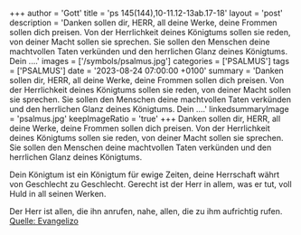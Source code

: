 +++
author = 'Gott'
title = 'ps 145(144),10-11.12-13ab.17-18'
layout = 'post'
description = 'Danken sollen dir, HERR, all deine Werke, deine Frommen sollen dich preisen. Von der Herrlichkeit deines Königtums sollen sie reden, von deiner Macht sollen sie sprechen.  Sie sollen den Menschen deine machtvollen Taten verkünden und den herrlichen Glanz deines Königtums.  Dein ....'
images = ['/symbols/psalmus.jpg']
categories = ['PSALMUS']
tags = ['PSALMUS']
date = '2023-08-24 07:00:00 +0100'
summary = 'Danken sollen dir, HERR, all deine Werke, deine Frommen sollen dich preisen. Von der Herrlichkeit deines Königtums sollen sie reden, von deiner Macht sollen sie sprechen.  Sie sollen den Menschen deine machtvollen Taten verkünden und den herrlichen Glanz deines Königtums.  Dein ....'
linkedsummaryImage = 'psalmus.jpg'
keepImageRatio = 'true'
+++
Danken sollen dir, HERR, all deine Werke, deine Frommen sollen dich preisen.
Von der Herrlichkeit deines Königtums sollen sie reden, von deiner Macht sollen sie sprechen. 
Sie sollen den Menschen deine machtvollen Taten verkünden
und den herrlichen Glanz deines Königtums.

Dein Königtum ist ein Königtum für ewige Zeiten,
deine Herrschaft währt von Geschlecht zu Geschlecht.<!--more-->
Gerecht ist der Herr in allem, was er tut,
voll Huld in all seinen Werken.

Der Herr ist allen, die ihn anrufen, nahe,
allen, die zu ihm aufrichtig rufen.<br> [Quelle: Evangelizo](https://evangeliumtagfuertag.org/DE/gospel)